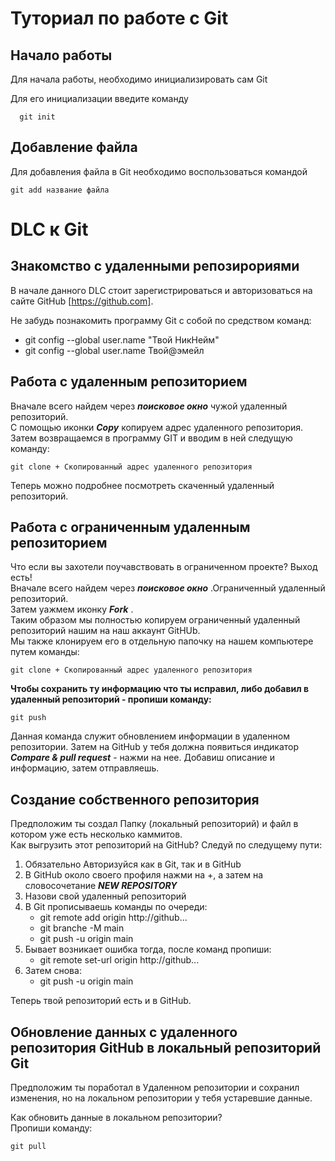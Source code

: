 # Туториал по работе с Git

## Начало работы

Для начала работы, необходимо инициализировать сам Git

Для его инициализации введите команду 

```
  git init
```

## Добавление файла

Для добавления файла в Git необходимо воспользоваться командой 

```
git add название файла
```
# DLC к Git
## Знакомство с удаленными репозирориями
В начале данного DLC стоит зарегистрироваться и авторизоваться на сайте GitHub [https://github.com].

Не забудь познакомить программу Git с собой по средством команд:
- git config --global user.name "Твой НикНейм"
- git config --global user.name Твой@эмейл
## Работа с удаленным репозиторием
Вначале всего найдем через __*поисковое окно*__ чужой удаленный репозиторий.  
С помощью иконки __*Copy*__ копируем адрес удаленного репозитория.  
Затем возвращаемся в программу GIT и вводим в ней следущую команду:

```
git clone + Скопированный адрес удаленного репозитория
```

Теперь можно подробнее посмотреть скаченный удаленный репозиторий.
## Работа с ограниченным удаленным репозиторием
Что если вы захотели поучавствовать в ограниченном проекте?
Выход есть!  
Вначале всего найдем через __*поисковое окно*__ .Ограниченный удаленный репозиторий.  
Затем yажмем иконку  __*Fork*__ .  
Таким образом мы полностью копируем ограниченный удаленный репозиторий нашим на наш аккаунт GitHUb.  
Мы также клонируем его в отдельную папочку на нашем компьютере путем команды:

```
git clone + Скопированный адрес удаленного репозитория
```
__Чтобы сохранить ту информацию что ты исправил, либо добавил в удаленный репозиторий - пропиши команду:__

```
git push
```
Данная команда служит обновлением информации в удаленном репозитории.
Затем на GitHub у тебя должна появиться индикатор __*Compare & pull request*__ - нажми на нее.
Добавиш описание и информацию, затем отправляешь.

## Создание собственного репозитория
Предположим ты создал Папку (локальный репозиторий) и файл в котором уже есть несколько каммитов.  
Как выгрузить этот репозиторий на GitHub?
Следуй по следущему пути:  
1. Обязательно Авторизуйся как в Git, так и в GitHub
2. В GitHub около своего профиля нажми на +, а затем на словосочетание __*NEW REPOSITORY*__
3. Назови свой удаленный репозиторий
4. В Git прописываешь команды по очереди:  
    - git remote add origin http://github...
    - git branche -M main
    - git push -u origin main
5. Бывает возникает ошибка тогда, после команд пропиши:  
    - git remote set-url origin http://github...
6. Затем снова:  
    - git push -u origin main

Теперь твой репозиторий есть и в GitHub.

## Обновление данных с удаленного репозитория GitHub в локальный репозиторий Git
Предположим ты поработал в Удаленном репозитории и сохранил изменения, но на локальном репозитории у тебя устаревшие данные.

Как обновить данные в локальном репозитории?  
Пропиши команду:

```
git pull
```
